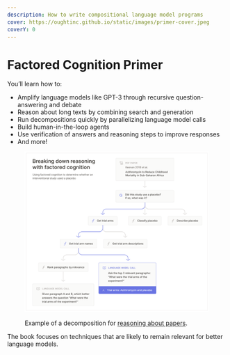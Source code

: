 ```yaml
---
description: How to write compositional language model programs
cover: https://oughtinc.github.io/static/images/primer-cover.jpeg
coverY: 0
---
```


# Factored Cognition Primer

You’ll learn how to:

* Amplify language models like GPT-3 through recursive question-answering and debate
* Reason about long texts by combining search and generation
* Run decompositions quickly by parallelizing language model calls
* Build human-in-the-loop agents
* Use verification of answers and reasoning steps to improve responses
* And more!

<figure><img src=".gitbook/assets/CleanShot 2022-09-16 at 16.44.png" alt=""><figcaption><p>Example of a decomposition for <a href="chapters/long-texts/">reasoning about papers</a>.</p></figcaption></figure>

The book focuses on techniques that are likely to remain relevant for better language models.
